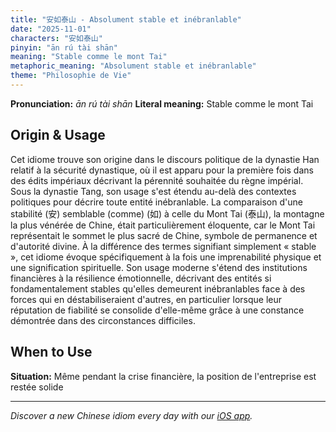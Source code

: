```yaml
---
title: "安如泰山 - Absolument stable et inébranlable"
date: "2025-11-01"
characters: "安如泰山"
pinyin: "ān rú tài shān"
meaning: "Stable comme le mont Tai"
metaphoric_meaning: "Absolument stable et inébranlable"
theme: "Philosophie de Vie"
---
```


**Pronunciation:** *ān rú tài shān*
**Literal meaning:** Stable comme le mont Tai

## Origin & Usage

Cet idiome trouve son origine dans le discours politique de la dynastie Han relatif à la sécurité dynastique, où il est apparu pour la première fois dans des édits impériaux décrivant la pérennité souhaitée du règne impérial. Sous la dynastie Tang, son usage s'est étendu au-delà des contextes politiques pour décrire toute entité inébranlable. La comparaison d'une stabilité (安) semblable (comme) (如) à celle du Mont Tai (泰山), la montagne la plus vénérée de Chine, était particulièrement éloquente, car le Mont Tai représentait le sommet le plus sacré de Chine, symbole de permanence et d'autorité divine. À la différence des termes signifiant simplement « stable », cet idiome évoque spécifiquement à la fois une imprenabilité physique et une signification spirituelle. Son usage moderne s'étend des institutions financières à la résilience émotionnelle, décrivant des entités si fondamentalement stables qu'elles demeurent inébranlables face à des forces qui en déstabiliseraient d'autres, en particulier lorsque leur réputation de fiabilité se consolide d'elle-même grâce à une constance démontrée dans des circonstances difficiles.

## When to Use

**Situation:** Même pendant la crise financière, la position de l'entreprise est restée solide

---

*Discover a new Chinese idiom every day with our [iOS app](https://apps.apple.com/us/app/daily-chinese-idioms/id6740611324).*
